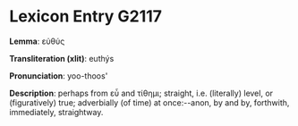 # Lexicon Entry G2117

**Lemma**: εὐθύς

**Transliteration (xlit)**: euthýs

**Pronunciation**: yoo-thoos'

**Description**:
perhaps from εὖ and τίθημι; straight, i.e. (literally) level, or (figuratively) true; adverbially (of time) at once:--anon, by and by, forthwith, immediately, straightway.
